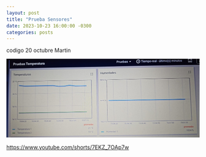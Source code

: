 ```yaml
---
layout: post
title: "Prueba Sensores"
date: 2023-10-23 16:00:00 -0300
categories: posts
---
```


codigo 20 octubre Martin

![Pruebasensores](https://github.com/SisCom-PI2-2023-2/proyecto-plant-o-matic/blob/main/docs/assets/Pruebasensores.jpg)

https://www.youtube.com/shorts/7EKZ_7OAp7w
